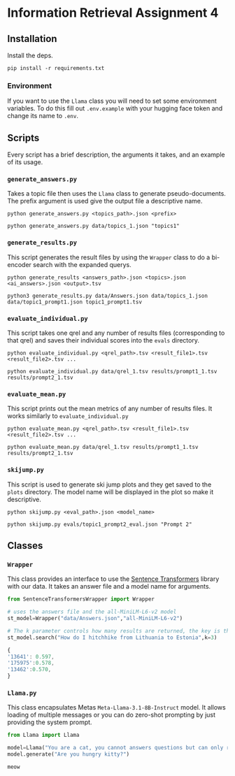 # Information Retrieval Assignment 4

## Installation
Install the deps.
```
pip install -r requirements.txt
```
### Environment
If you want to use the `Llama` class you will need to set some environment variables. To do this fill out `.env.example` with your hugging face token and change its name to `.env`.

## Scripts
Every script has a brief description, the arguments it takes, and an example of its usage.
### `generate_answers.py`
Takes a topic file then uses the `Llama` class to generate pseudo-documents. The prefix argument is used give the output file a descriptive name.
```
python generate_answers.py <topics_path>.json <prefix>
```
```
python generate_answers.py data/topics_1.json "topics1"
```
### `generate_results.py`
This script generates the result files by using the `Wrapper` class to do a bi-encoder search with the expanded querys.
```
python generate_results <answers_path>.json <topics>.json <ai_answers>.json <output>.tsv 
```

```
python3 generate_results.py data/Answers.json data/topics_1.json data/topic1_prompt1.json topic1_prompt1.tsv
```

### `evaluate_individual.py`
This script takes one qrel and any number of results files (corresponding to that qrel) and saves their individual scores into the `evals` directory.
```
python evaluate_individual.py <qrel_path>.tsv <result_file1>.tsv <result_file2>.tsv ...
```

```
python evaluate_individual.py data/qrel_1.tsv results/prompt1_1.tsv results/prompt2_1.tsv
```

### `evaluate_mean.py`
This script prints out the mean metrics of any number of results files. It works similarly to `evaluate_individual.py`
```
python evaluate_mean.py <qrel_path>.tsv <result_file1>.tsv <result_file2>.tsv ...
```

```
python evaluate_mean.py data/qrel_1.tsv results/prompt1_1.tsv results/prompt2_1.tsv
```

### `skijump.py`
This script is used to generate ski jump plots and they get saved to the `plots` directory. The model name will be displayed in the plot so make it descriptive.
```
python skijump.py <eval_path>.json <model_name>
```

```
python skijump.py evals/topic1_prompt2_eval.json "Prompt 2"
```
## Classes

### `Wrapper`
This class provides an interface to use the [Sentence Transformers](https://sbert.net/) library with our data. It takes an answer file and a model name for arguments.

```python
from SentenceTransformersWrapper import Wrapper

# uses the answers file and the all-MiniLM-L6-v2 model
st_model=Wrapper("data/Answers.json","all-MiniLM-L6-v2")

# The k parameter controls how many results are returned, the key is the doc id and value is the cosine sim
st_model.search("How do I hitchhike from Lithuania to Estonia",k=3)
```
```javascript
{
'13641': 0.597, 
'175975':0.578, 
'13462':0.570, 
}
```
### `Llama.py`
This class encapsulates Metas `Meta-Llama-3.1-8B-Instruct` model. It allows loading of multiple messages or you can do zero-shot prompting by just providing the system prompt.

```python
from Llama import Llama

model=Llama("You are a cat, you cannot answers questions but can only respond with meow")
model.generate("Are you hungry kitty?")
```

```
meow
```